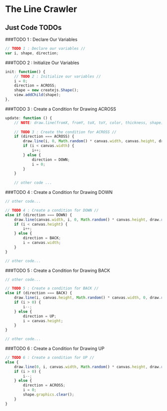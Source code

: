 The Line Crawler
===

## Just Code TODOs

###TODO 1 : Declare Our Variables

````javascript
// TODO 1 : Declare our variables //
var i, shape, direction;
````
###TODO 2 : Initialize Our Variables

````javascript
init: function() {
    // TODO 2 : Initialize our variables //
    i = 0;
    direction = ACROSS;
    shape = new createjs.Shape();
    view.addChild(shape);
},
````

###TODO 3 : Create a Condition for Drawing ACROSS

````javascript
update: function () {
    // NOTE: draw.line(fromX, fromY, toX, toY, color, thickness, shape);
    
    // TODO 3 : Create the condition for ACROSS //
    if (direction === ACROSS) {
        draw.line(i, 0, Math.random() * canvas.width, canvas.height, draw.randomColor(25, 200, 255, .4), 7, shape);
        if (i < canvas.width) {
            i++;
        } else {
            direction = DOWN;
            i = 0;
        }            
    }
    
    // other code ...
````

###TODO 4 : Create a Condition for Drawing DOWN

````javascript
// other code...

// TODO 4 : Create a condition for DOWN //
else if (direction === DOWN) {
    draw.line(canvas.width, i, 0, Math.random() * canvas.height, draw.randomColor(50, 255, 255, .3), 7, shape);
    if (i < canvas.height) {
        i++;
    } else {
        direction = BACK;
        i = canvas.width;
    }
}

// other code...
````

###TODO 5 : Create a Condition for Drawing BACK

````javascript
// other code...

// TODO 5 : Create a condition for BACK //
else if (direction === BACK) {
    draw.line(i, canvas.height, Math.random() * canvas.width, 0, draw.randomColor(50, 200, 255, .2), 7, shape);
    if (i > 0) {
        i--;
    } else {
        direction = UP;
        i = canvas.height;
    }
}

// other code...
````

###TODO 6 : Create a Condition for Drawing UP

````javascript
// TODO 6 : Create a condition for UP //
else {
    draw.line(0, i, canvas.width, Math.random() * canvas.height, draw.randomColor(50, 255, 200, .4), 7, shape);
    if (i > 0) {
        i--;
    } else {
        direction = ACROSS;
        i = 0;
        shape.graphics.clear();
    }
}
````